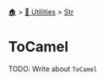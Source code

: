 <!--startTocHeader-->
[🏠](../../README.md) > [🔧 Utilities](../README.md) > [Str](README.md)
# ToCamel
<!--endTocHeader-->

TODO: Write about `ToCamel`

<!--startTocSubTopic-->
<!--endTocSubTopic-->